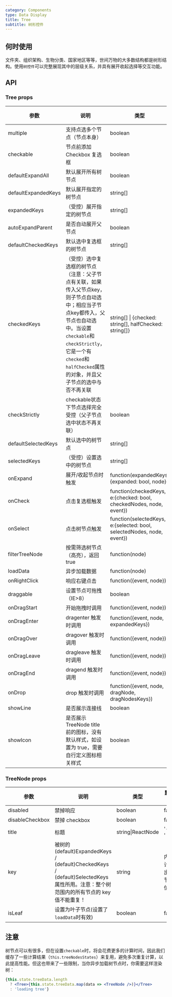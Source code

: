 ```yaml
---
category: Components
type: Data Display
title: Tree
subtitle: 树形控件
---
```


## 何时使用

文件夹、组织架构、生物分类、国家地区等等，世间万物的大多数结构都是树形结构。使用`树控件`可以完整展现其中的层级关系，并具有展开收起选择等交互功能。

## API

### Tree props

| 参数       | 说明                                      | 类型       | 默认值 |
|-----------|------------------------------------------|------------|--------|
|multiple | 支持点选多个节点（节点本身） | boolean | false |
|checkable | 节点前添加 Checkbox 复选框 | boolean | false |
|defaultExpandAll | 默认展开所有树节点 | boolean | false |
|defaultExpandedKeys | 默认展开指定的树节点 | string[] | [] |
|expandedKeys | （受控）展开指定的树节点 | string[] | [] |
|autoExpandParent | 是否自动展开父节点 | boolean | true |
|defaultCheckedKeys | 默认选中复选框的树节点 | string[] | [] |
|checkedKeys | （受控）选中复选框的树节点（注意：父子节点有关联，如果传入父节点key，则子节点自动选中；相应当子节点key都传入，父节点也自动选中。当设置`checkable`和`checkStrictly`，它是一个有`checked`和`halfChecked`属性的对象，并且父子节点的选中与否不再关联 | string[] \| {checked: string[], halfChecked: string[]} | [] |
|checkStrictly| checkable状态下节点选择完全受控（父子节点选中状态不再关联）| boolean | false |
|defaultSelectedKeys | 默认选中的树节点 | string[] | [] |
|selectedKeys | （受控）设置选中的树节点 | string[] | - |
|onExpand | 展开/收起节点时触发 | function(expandedKeys, {expanded: bool, node}) | - |
|onCheck | 点击复选框触发 | function(checkedKeys, e:{checked: bool, checkedNodes, node, event}) | - |
|onSelect | 点击树节点触发 | function(selectedKeys, e:{selected: bool, selectedNodes, node, event}) | - |
|filterTreeNode | 按需筛选树节点（高亮），返回true | function(node) | - |
|loadData | 异步加载数据 | function(node)| - |
|onRightClick | 响应右键点击 | function({event, node}) | - |
|draggable | 设置节点可拖拽（IE>8） | boolean | false |
|onDragStart | 开始拖拽时调用 | function({event, node}) | - |
|onDragEnter | dragenter 触发时调用 | function({event, node, expandedKeys}) | - |
|onDragOver | dragover 触发时调用 | function({event, node}) | - |
|onDragLeave | dragleave 触发时调用 | function({event, node}) | - |
|onDragEnd | dragend 触发时调用 | function({event, node}) | - |
|onDrop | drop 触发时调用 | function({event, node, dragNode, dragNodesKeys}) | - |
|showLine | 是否展示连接线 | boolean | false |
|showIcon | 是否展示 TreeNode title 前的图标，没有默认样式，如设置为 true，需要自行定义图标相关样式 | boolean | false |

### TreeNode props

| 参数       | 说明                                      | 类型       | 默认值 |
|-----------|------------------------------------------|------------|--------|
|disabled | 禁掉响应 | boolean | false |
|disableCheckbox | 禁掉 checkbox | boolean | false |
|title | 标题 | string\|ReactNode | '---' |
|key | 被树的 (default)ExpandedKeys / (default)CheckedKeys / (default)SelectedKeys 属性所用。注意：整个树范围内的所有节点的 key 值不能重复！ | string | 内部计算出的节点位置 |
|isLeaf | 设置为叶子节点(设置了`loadData`时有效) | boolean | false |

## 注意

树节点可以有很多，但在设置`checkable`时，将会花费更多的计算时间，因此我们缓存了一些计算结果（`this.treeNodesStates`）来复用，避免多次重复计算，以此提高性能。但这也带来了一些限制，当你异步加载树节点时，你需要这样渲染树：

```jsx
{this.state.treeData.length
  ? <Tree>{this.state.treeData.map(data => <TreeNode />)}</Tree>
  : 'loading tree'}
```
